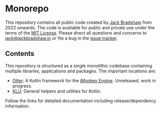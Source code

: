 # Monorepo

This repository contains all public code created by [Jack Bradshaw](https://jackbradshaw.io) from 2022 onwards.
The code is available for public and private use under the terms of the [MIT License](LICENSE). Please direct all
questions and concerns to [jack@jackbradshaw.io](mailto:jack@jackbradshaw.io) or file a bug in
the [issue tracker](https://github.com/jack-bradshaw/monorepo/issues).

## Contents

This repository is structured as a single monolithic codebase containing multiple libraries, applications and
packages. The important locations are:

- [Otter](https://github.com/jack-bradshaw/monorepo/tree/main/java/io/jackbradshaw/otter): A Kotlin
  framework for the [jMonkey Engine](https://jmonkeyengine.org/). Unreleased, work in progress.
- [KLU](https://github.com/jack-bradshaw/monorepo/tree/main/java/io/jackbradshaw/klu): General helpers and utilities for Kotlin.

Follow the links for detailed documentation including release/dependency information.